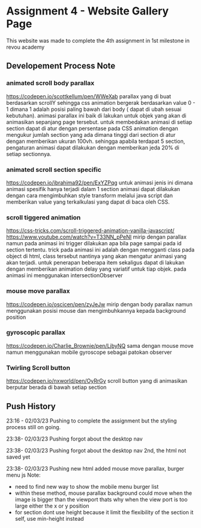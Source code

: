 # Assignment 4 - Website Gallery Page

This website was made to complete the 4th assignment in 1st milestone in revou academy

## Developement Process Note

### animated scroll body parallax

https://codepen.io/scottkellum/pen/WWeXab
parallax yang di buat berdasarkan scrollY sehingga css animation bergerak berdasarkan value 0 - 1 dimana 1 adalah posisi paling bawah dari body ( dapat di ubah sesuai kebutuhan). animasi parallax ini baik di lakukan untuk objek yang akan di animasikan sepanjang page tersebut. untuk membedakan animasi di setiap section dapat di atur dengan persentase pada CSS animation dengan mengukur jumlah section yang ada dimana tinggi dari section di atur dengan memberikan ukuran 100vh. sehingga apabila terdapat 5 section, pengaturan animasi dapat dilakukan dengan memberikan jeda 20% di setiap sectionnya.

### animated scroll section specific

https://codepen.io/ibrahima92/pen/ExYZPqg
untuk animasi jenis ini dimana animasi spesifik hanya terjadi dalam 1 section animasi dapat dilakukan dengan cara mengimbuhkan style transform melalui java script dan memberikan value yang terkalkulasi yang dapat di baca oleh CSS.

### scroll tiggered animation

https://css-tricks.com/scroll-triggered-animation-vanilla-javascript/
https://www.youtube.com/watch?v=T33NN_pPeNI
mirip dengan parallax namun pada animasi ini trigger dilakukan apa bila page sampai pada id section tertentu. trick pada animasi ini adalah dengan mengganti class pada object di html, class tersebut nantinya yang akan mengatur animasi yang akan terjadi. untuk penerapan beberapa item sekaligus dapat di lakukan dengan memberikan animation delay yang variatif untuk tiap objek. pada animasi ini menggunakan intersectionObserver

### mouse move parallax

https://codepen.io/oscicen/pen/zyJeJw
mirip dengan body parallax namun menggunakan posisi mouse dan mengimbuhkannya kepada background position

### gyroscopic parallax

https://codepen.io/Charlie_Brownie/pen/LjbyNQ
sama dengan mouse move namun menggunakan mobile gyroscope sebagai patokan observer

### Twirling Scroll button

https://codepen.io/nxworld/pen/OyRrGy
scroll button yang di animasikan berputar berada di bawah setiap section

## Push History

23:16 - 02/03/23
Pushing to complete the assignment but the styling process still on going.

23:38- 02/03/23
Pushing forgot about the desktop nav

23:38- 02/03/23
Pushing forgot about the desktop nav 2nd, the html not saved yet

23:38- 02/03/23
Pushing new html added mouse move parallax, burger menu js
Note:

- need to find new way to show the mobile menu burger list
- within these method, mouse parallax background could move when the image is bigger than the viewport thats why when the view port is too large either the x or y position
- for section dont use height because it limit the flexibility of the section it self, use min-height instead
